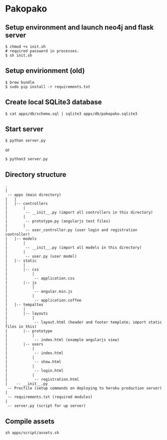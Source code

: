 Pakopako
========

## Setup environment and launch neo4j and flask server
```
$ chmod +x init.sh
# required password in processes.
$ sh init.sh
```

## Setup envirionment (old)

```
$ brew bundle
$ sudo pip install -r requirements.txt
```

## Create local SQLite3 database
```
$ cat apps/db/schema.sql | sqlite3 apps/db/pakopako.sqlite3
```

## Start server

`$ python server.py`

or

`$ python3 server.py`

## Directory structure

```
.
|
 -- apps (main directory)
|   |
|   |-- controllers
|       |
|        -- __init__.py (import all controllers in this directory)
|       |
|        -- prototype.py (angularjs test files)
|       |
|        -- user_controller.py (user login and registration controller)
|   |-- models
|       |
|        -- __init__.py (import all models in this directory)
|       |
|        -- user.py (user model)
|   |-- static
|       |
|       |-- css
|           |
|            -- application.css
|       |-- js
|           |
|            -- angular.min.js
|           |
|            -- application.coffee
|   |-- tempaltes
|       |
|       |-- layouts
|           |
|            -- layout.html (header and footer template; import static files in this)
|       |-- prototype
|           |
|            -- index.html (example angularjs view)
|       |-- users
|           |
|            -- index.html
|           |
|            -- show.html
|           |
|            -- login.html
|           |
|            -- registration.html
|    -- __init__.py
 -- Procfile (setup commands on deploying to heroku production server)
|
 -- requirements.txt (required modules)
|
 -- server.py (script for up server)
```

## Compile assets

`sh apps/script/assets.sh`
